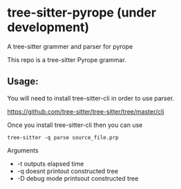 # tree-sitter-pyrope (under development)
A tree-sitter grammer and parser for pyrope


This repo is a tree-sitter Pyrope grammar. 

## Usage:

You will need to install tree-sitter-cli in order to use parser.

https://github.com/tree-sitter/tree-sitter/tree/master/cli

Once you install tree-sitter-cli then you can use

`tree-sitter -q parse source_file.prp`

Arguments
- -t outputs elapsed time
- -q doesnt printout constructed tree
- -D debug mode printsout constructed tree
